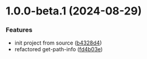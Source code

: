 # 1.0.0-beta.1 (2024-08-29)


### Features

* init project from source ([b4328d4](https://github.com/tada5hi/pathtrace/commit/b4328d486abc91330f3da55ba3ff21669da11e46))
* refactored get-path-info ([fd4b03e](https://github.com/tada5hi/pathtrace/commit/fd4b03e40e58faf3623a690e80cc278659f058a7))
